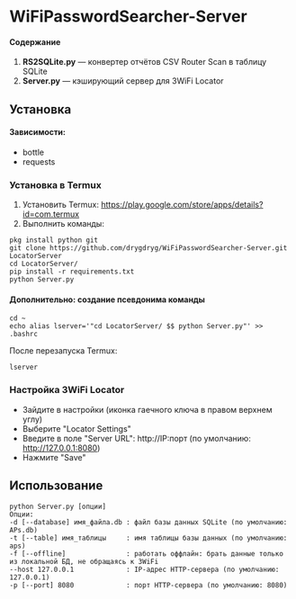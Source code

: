 # WiFiPasswordSearcher-Server
#### Содержание
1. **RS2SQLite.py** — конвертер отчётов CSV Router Scan в таблицу SQLite
2. **Server.py** — кэширующий сервер для 3WiFi Locator
## Установка
#### Зависимости:
- bottle
- requests
### Установка в Termux
1. Установить Termux: https://play.google.com/store/apps/details?id=com.termux
2. Выполнить команды:
```
pkg install python git
git clone https://github.com/drygdryg/WiFiPasswordSearcher-Server.git LocatorServer
cd LocatorServer/
pip install -r requirements.txt
python Server.py
```
#### Дополнительно: создание псевдонима команды
```
cd ~
echo alias lserver='"cd LocatorServer/ $$ python Server.py"' >> .bashrc
```
После перезапуска Termux:
```
lserver
```
### Настройка 3WiFi Locator
- Зайдите в настройки (иконка гаечного ключа в правом верхнем углу)
- Выберите "Locator Settings"
- Введите в поле "Server URL": http://IP:порт (по умолчанию: http://127.0.0.1:8080)
- Нажмите "Save"
## Использование
```
python Server.py [опции]
Опции:
-d [--database] имя_файла.db : файл базы данных SQLite (по умолчанию: APs.db)
-t [--table] имя_таблицы     : имя таблицы базы данных (по умолчанию:  aps)
-f [--offline]               : работать оффлайн: брать данные только из локальной БД, не обращаясь к 3WiFi
--host 127.0.0.1             : IP-адрес HTTP-сервера (по умолчанию: 127.0.0.1)
-p [--port] 8080             : порт HTTP-сервера (по умолчанию: 8080)
```
